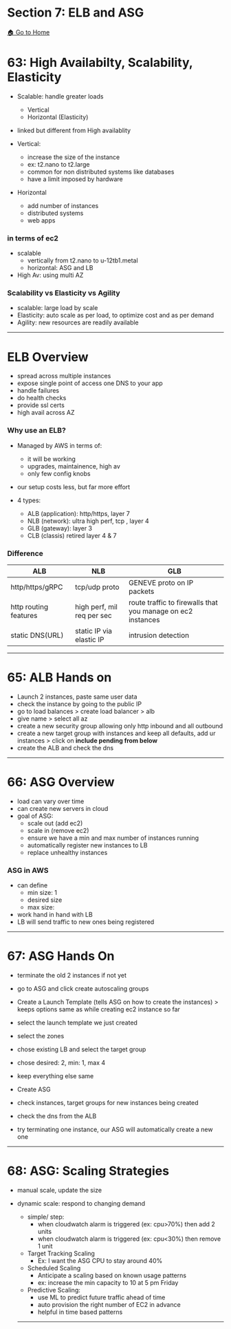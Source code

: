 # Section 7: ELB and ASG

[🏠 Go to Home](https://apoorvyadav1111.github.io/aws-ccp-udemy-notes/)

# 63: High Availabilty, Scalability, Elasticity
- Scalable: handle greater loads
  - Vertical
  - Horizontal (Elasticity)
- linked but different from High availablity

- Vertical:
  - increase the size of the instance
  - ex: t2.nano to t2.large
  - common for non distributed systems like databases
  - have a limit imposed by hardware

- Horizontal
  - add number of instances
  - distributed systems
  - web apps

### in terms of ec2
- scalable
  - vertically from t2.nano to u-12tb1.metal
  - horizontal: ASG and LB
- High Av: using multi AZ

### Scalability vs Elasticity vs Agility
- scalable: large load by scale
- Elasticity: auto scale as per load, to optimize cost and as per demand
- Agility: new resources are readily available

--- 

# ELB Overview

- spread across multiple instances
- expose single point of access one DNS to your app
- handle failures
- do health checks
- provide ssl certs
- high avail across AZ

### Why use an ELB?
- Managed by AWS in terms of:
  - it will be working
  - upgrades, maintainence, high av
  - only few config knobs

- our setup costs less, but far more effort
- 4 types:
  - ALB (application): http/https, layer 7
  - NLB (network): ultra high perf, tcp , layer 4
  - GLB (gateway): layer 3
  - CLB (classis) retired layer 4 & 7

### Difference

ALB          |         NLB        | GLB      
--- | --- | --- 
http/https/gRPC | tcp/udp proto | GENEVE proto on IP packets
http routing features | high perf, mil req per sec | route traffic to firewalls that you manage on ec2 instances |
static DNS(URL) | static IP via elastic IP | intrusion detection

---

# 65: ALB Hands on

- Launch 2 instances, paste same user data
- check the instance by going to the public IP
- go to load balances > create load balancer > alb
- give name > select all az
- create a new security group allowing only http inbound and all outbound
- create a new target group with instances and keep all defaults, add ur instances > click on **include pending from below**
- create the ALB and check the dns

---

# 66: ASG Overview

- load can vary over time
- can create new servers in cloud
- goal of ASG:
  - scale out (add ec2)
  - scale in (remove ec2)
  - ensure we have a min and max number of instances running
  - automatically register new instances to LB
  - replace unhealthy instances
### ASG in AWS
- can define
  - min size: 1
  - desired size
  - max size:
- work hand in hand with LB
- LB will send traffic to new ones being registered

---

# 67: ASG Hands On
- terminate the old 2 instances if not yet
- go to ASG and click create autoscaling groups
- Create a Launch Template (tells ASG on how to create the instances) > keeps options same as while creating ec2 instance so far
- select the launch template we just created
- select the zones
- chose existing LB and select the target group
- chose desired: 2, min: 1, max 4
- keep everything else same
- Create ASG

- check instances, target groups for new instances being created
- check the dns from the ALB
- try terminating one instance, our ASG will automatically create a new one

---

# 68: ASG: Scaling Strategies
- manual scale, update the size
- dynamic scale: respond to changing demand
  - simple/ step:
    - when cloudwatch alarm is triggered (ex: cpu>70%) then add 2 units
    - when cloudwatch alarm is triggered (ex: cpu<30%) then remove 1 unit
  - Target Tracking Scaling
    - Ex: I want the ASG CPU to stay around 40%
  - Scheduled Scaling
    - Anticipate a scaling based on known usage patterns
    - ex: increase the min capacity to 10 at 5 pm Friday
  - Predictive Scaling:
    - use ML to predict future traffic ahead of time
    - auto provision the right number of EC2 in advance
    - helpful in time based patterns

  ---
